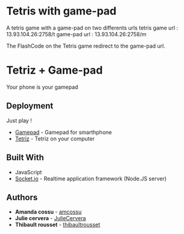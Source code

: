 # Tetris with game-pad
A tetris game with a game-pad on two differents urls
tetris game url : 13.93.104.26:2758/t
game-pad url : 13.93.104.26:2758/m

The FlashCode on the Tetris game redirect to the game-pad url.

# Tetriz + Game-pad

Your phone is your gamepad

## Deployment

Just play !

* [Gamepad](http://13.93.104.26:2758/m) - Gamepad for smarthphone
* [Tetriz](http://13.93.104.26:2758/t) - Tetriz on your computer

## Built With

* JavaScript
* [Socket.io](https://github.com/socketio/socket.io) - Realtime application framework (Node.JS server)

## Authors

* **Amanda cossu** - [amcossu](https://github.com/amcossu)
* **Julie cervera** - [JulieCervera](https://github.com/JulieCervera)
* **Thibault rousset** - [thibaultrousset](https://github.com/thibaultrousset)



